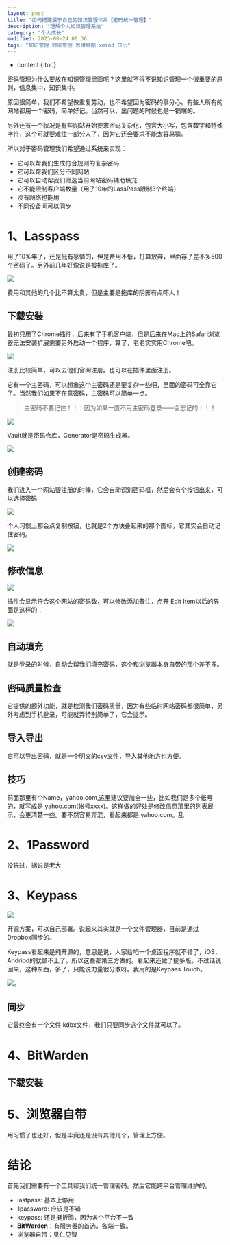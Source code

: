 ```yaml
---
layout: post
title: "如何搭建属于自己的知识管理体系【密码统一管理】"
description: "理解个人知识管理系统"
category: "个人成长"
modified: 2023-08-24 00:36
tags: "知识管理 时间管理 思维导图 xmind 日历"
---
```

* content
{:toc}

密码管理为什么要放在知识管理里面呢？这里就不得不说知识管理一个很重要的原则，信息集中，知识集中。

原因很简单，我们不希望做重复劳动，也不希望因为密码的事分心。有些人所有的网站都用一个密码，简单好记。当然可以，出问题的时候也是一锅端的。

另外还有一个状况是有些网站开始要求密码复杂化，包含大小写，包含数字和特殊字符，这个可就要难住一部分人了，因为它还会要求不能太容易猜。

所以对于密码管理我们希望通过系统来实现：
* 它可以帮我们生成符合规则的复杂密码
* 它可以帮我们区分不同网站
* 它可以自动帮我们筛选当前网站密码辅助填充
* 它不能限制客户端数量（用了10年的LassPass限制3个终端）
* 没有网络也能用
* 不同设备间可以同步

<!-- more -->
# 1、Lasspass
用了10多年了，还是挺有感情的，但是费用不低，打算放弃，里面存了差不多500个密码了。另外前几年好像说是被拖库了。

![](../../images/2023-08-24-ru-he-da-jian-shu-yu-zi-ji-de-zhi-shi-guan-li-ti-xi-unknown-gong-ju-pian-04-unknown/2023-09-20-01-20-54.png)

费用和其他的几个比不算太贵，但是主要是拖库的阴影有点吓人！

## 下载安装
最初只用了Chrome插件，后来有了手机客户端，但是后来在Mac上的Safari浏览器无法安装扩展需要另外启动一个程序，算了，老老实实用Chrome吧。

![](../../images/2023-08-24-ru-he-da-jian-shu-yu-zi-ji-de-zhi-shi-guan-li-ti-xi-unknown-gong-ju-pian-04-unknown/2023-09-20-01-19-15.png)

注册比较简单，可以去他们官网注册。也可以在插件里面注册。

它有一个主密码，可以想象这个主密码还是要复杂一些吧，里面的密码可全靠它了。当然我们如果不在意密码，主密码可以简单一点。

> 主密码不要记住！！！因为如果一直不用主密码登录——会忘记的！！！

![](../../images/2023-08-24-ru-he-da-jian-shu-yu-zi-ji-de-zhi-shi-guan-li-ti-xi-unknown-gong-ju-pian-04-unknown/2023-09-20-01-15-22.png)

Vault就是密码仓库，Generator是密码生成器。

![](../../images/2023-08-24-ru-he-da-jian-shu-yu-zi-ji-de-zhi-shi-guan-li-ti-xi-unknown-gong-ju-pian-04-unknown/2023-09-20-01-16-46.png)

## 创建密码
我们进入一个网站要注册的时候，它会自动识别密码框，然后会有个按钮出来，可以选择密码

![](../../images/2023-08-24-ru-he-da-jian-shu-yu-zi-ji-de-zhi-shi-guan-li-ti-xi-unknown-gong-ju-pian-04-unknown/2023-09-20-01-24-14.png)

个人习惯上都会点复制按钮，也就是2个方块叠起来的那个图标，它其实会自动记住密码。

![](../../images/2023-08-24-ru-he-da-jian-shu-yu-zi-ji-de-zhi-shi-guan-li-ti-xi-unknown-gong-ju-pian-04-unknown/2023-09-20-01-26-47.png)

## 修改信息
![](../../images/2023-08-24-ru-he-da-jian-shu-yu-zi-ji-de-zhi-shi-guan-li-ti-xi-unknown-gong-ju-pian-04-unknown/2023-09-20-01-29-03.png)

插件会显示符合这个网站的密码数，可以修改添加备注，点开 Edit Item以后的界面是这样的：

![](../../images/2023-08-24-ru-he-da-jian-shu-yu-zi-ji-de-zhi-shi-guan-li-ti-xi-unknown-gong-ju-pian-04-unknown/2023-09-20-01-31-10.png)

## 自动填充
就是登录的时候，自动会帮我们填充密码，这个和浏览器本身自带的那个差不多。

## 密码质量检查
它提供的额外功能，就是检测我们密码质量，因为有些临时网站密码都很简单，另外考虑到手机登录，可能就弄特别简单了，它会提示。

## 导入导出
它可以导出密码，就是一个明文的csv文件，导入其他地方也方便。

## 技巧
前面那里有个Name，yahoo.com,这里建议要加全一些，比如我们是多个帐号的，就写成是
yahoo.com(帐号xxxx)。这样做的好处是修改信息那里的列表展示，会更清楚一些。要不然容易弄混，看起来都是 yahoo.com。乱

# 2、1Password
没玩过，据说是老大

# 3、Keypass
![](../../images/2023-08-24-ru-he-da-jian-shu-yu-zi-ji-de-zhi-shi-guan-li-ti-xi-unknown-gong-ju-pian-04-unknown/2023-09-20-07-50-39.png)

开源方案，可以自己部署。说起来其实就是一个文件管理器，目前是通过Dropbox同步的。

Keypass看起来是纯开源的，意思是说，人家给咱一个桌面程序就不错了，iOS，Andriod的就顾不上了。所以这些都第三方做的。看起来还做了挺多版。不过话说回来，这种东西，多了，只能说力量很分散呀。我用的是Keypass Touch。

![](../../images/2023-08-24-ru-he-da-jian-shu-yu-zi-ji-de-zhi-shi-guan-li-ti-xi-unknown-gong-ju-pian-04-unknown/2023-09-20-07-44-34.png)。

## 同步
它最终会有一个文件.kdbx文件，我们只要同步这个文件就可以了。

# 4、BitWarden

## 下载安装

## 


# 5、浏览器自带
用习惯了也还好，但是毕竟还是没有其他几个，管理上方便。

# 结论
首先我们需要有一个工具帮我们统一管理密码。然后它能跨平台管理维护的。

* lastpass: 基本上够用
* 1password: 应该是不错
* keypass: 还是挺折腾，因为各个平台不一致
* **BitWarden**：有服务器的首选。各端一致。
* 浏览器自带：见仁见智